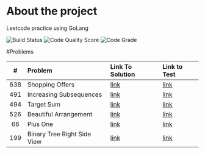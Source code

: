 <!-- ABOUT THE PROJECT -->
# About the project
Leetcode practice using GoLang

![Build Status](https://github.com/serhii-soboliev/golc/actions/workflows/go.yml/badge.svg)
![Code Quality Score](https://api.codiga.io/project/34041/score/svg)
![Code Grade](https://api.codiga.io/project/34041/status/svg)

#Problems

|#  | Problem          | Link To Solution                              | Link to Test                                 |
|:-:| :---             | :-                                            | :-                                           |
|638| Shopping Offers  | [link](backtracking/638.shopping_offers.go)| [link](backtracking/638.shopping_offers_test.go)|
|491| Increasing Subsequences | [link](backtracking/491.increasing_subsequences.go)| [link](backtracking/491.increasing_subsequences_test.go)|
|494| Target Sum | [link](backtracking/494.target_sum.go)| [link](backtracking/494.target_sum_test.go)|
|526| Beautiful Arrangement | [link](backtracking/526.beautiful_arrangement.go)| [link](backtracking/526.beautiful_arrangement_test.go)|
|66| Plus One | [link](math/66.plus_one.go)| [link](math/66.plus_one_test.go)|
|199| Binary Tree Right Side View | [link](tree/199.binary_tree_right_side_view.go)| [link](tree/199.binary_tree_right_side_view_test.go)|
